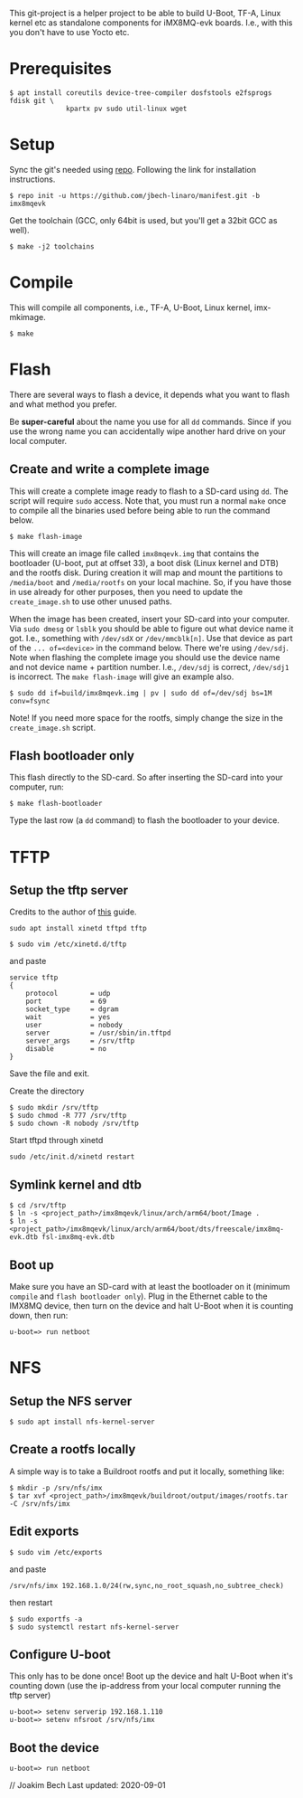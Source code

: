 This git-project is a helper project to be able to build U-Boot, TF-A, Linux
kernel etc as standalone components for iMX8MQ-evk boards. I.e., with this you
don't have to use Yocto etc.

# Prerequisites
```
$ apt install coreutils device-tree-compiler dosfstools e2fsprogs fdisk git \
              kpartx pv sudo util-linux wget
```

# Setup
Sync the git's needed using
[repo](https://source.android.com/setup/build/downloading). Following the link
for installation instructions.

```
$ repo init -u https://github.com/jbech-linaro/manifest.git -b imx8mqevk
```

Get the toolchain (GCC, only 64bit is used, but you'll get a 32bit GCC as well).
```
$ make -j2 toolchains
```

# Compile
This will compile all components, i.e., TF-A, U-Boot, Linux kernel, imx-mkimage.
```
$ make
```

# Flash
There are several ways to flash a device, it depends what you want to flash and
what method you prefer.

Be **super-careful** about the name you use for all `dd` commands. Since if you
use the wrong name you can accidentally wipe another hard drive on your local
computer.

## Create and write a complete image
This will create a complete image ready to flash to a SD-card using `dd`. The
script will require `sudo` access. Note that, you must run a normal `make` once
to compile all the binaries used before being able to run the command below.

```
$ make flash-image
```
This will create an image file called `imx8mqevk.img` that contains the
bootloader (U-boot, put at offset 33), a boot disk (Linux kernel and DTB) and
the rootfs disk. During creation it will map and mount the partitions to
`/media/boot` and `/media/rootfs` on your local machine. So, if you have those
in use already for other purposes, then you need to update the `create_image.sh`
to use other unused paths.

When the image has been created, insert your SD-card into your computer. Via
`sudo dmesg` or `lsblk` you should be able to figure out what device name it
got. I.e., something with `/dev/sdX` or `/dev/mmcblk[n]`. Use that device as
part of the `... of=<device>` in the command below. There we're using
`/dev/sdj`. Note when flashing the complete image you should use the device name
and not device name + partition number. I.e., `/dev/sdj` is correct, `/dev/sdj1`
is incorrect. The `make flash-image` will give an example also.

```
$ sudo dd if=build/imx8mqevk.img | pv | sudo dd of=/dev/sdj bs=1M conv=fsync
```

Note! If you need more space for the rootfs, simply change the size in the
`create_image.sh` script.

## Flash bootloader only
This flash directly to the SD-card. So after inserting the SD-card into your
computer, run:
```
$ make flash-bootloader
```
Type the last row (a `dd` command) to flash the bootloader to your device.

# TFTP
## Setup the tftp server
Credits to the author of [this](https://developer.ridgerun.com/wiki/index.php?title=Setting_Up_A_Tftp_Service)
guide.
```
sudo apt install xinetd tftpd tftp
```

```
$ sudo vim /etc/xinetd.d/tftp
```
and paste

```
service tftp
{
    protocol        = udp
    port            = 69
    socket_type     = dgram
    wait            = yes
    user            = nobody
    server          = /usr/sbin/in.tftpd
    server_args     = /srv/tftp
    disable         = no
}
```
Save the file and exit.

Create the directory
```
$ sudo mkdir /srv/tftp
$ sudo chmod -R 777 /srv/tftp
$ sudo chown -R nobody /srv/tftp
```

Start tftpd through xinetd

```
sudo /etc/init.d/xinetd restart
```

## Symlink kernel and dtb
```
$ cd /srv/tftp
$ ln -s <project_path>/imx8mqevk/linux/arch/arm64/boot/Image .
$ ln -s <project_path>/imx8mqevk/linux/arch/arm64/boot/dts/freescale/imx8mq-evk.dtb fsl-imx8mq-evk.dtb
```

## Boot up
Make sure you have an SD-card with at least the bootloader on it (minimum
`compile` and `flash bootloader only`). Plug in the Ethernet cable to the
IMX8MQ device, then turn on the device and halt U-Boot when it is counting
down, then run:
```
u-boot=> run netboot
```

# NFS

## Setup the NFS server
```
$ sudo apt install nfs-kernel-server
```

## Create a rootfs locally
A simple way is to take a Buildroot rootfs and put it locally, something like:
```
$ mkdir -p /srv/nfs/imx
$ tar xvf <project_path>/imx8mqevk/buildroot/output/images/rootfs.tar -C /srv/nfs/imx
```

## Edit exports
```
$ sudo vim /etc/exports
```
and paste
```
/srv/nfs/imx 192.168.1.0/24(rw,sync,no_root_squash,no_subtree_check)
```
then restart
```
$ sudo exportfs -a
$ sudo systemctl restart nfs-kernel-server
```

## Configure U-boot
This only has to be done once! Boot up the device and halt U-Boot when it's
counting down (use the ip-address from your local computer running the tftp
server)
```
u-boot=> setenv serverip 192.168.1.110
u-boot=> setenv nfsroot /srv/nfs/imx
```

## Boot the device
```
u-boot=> run netboot
```


// Joakim Bech
Last updated: 2020-09-01

